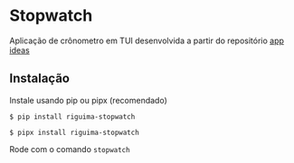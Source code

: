 # Stopwatch

Aplicação de crônometro em TUI desenvolvida a partir do repositório [app ideas](https://github.com/florinpop17/app-ideas/blob/master/Projects/1-Beginner/Stopwatch-App.md)

## Instalação

Instale usando pip ou pipx (recomendado)

```
$ pip install riguima-stopwatch
```

```
$ pipx install riguima-stopwatch
```

Rode com o comando `stopwatch`
